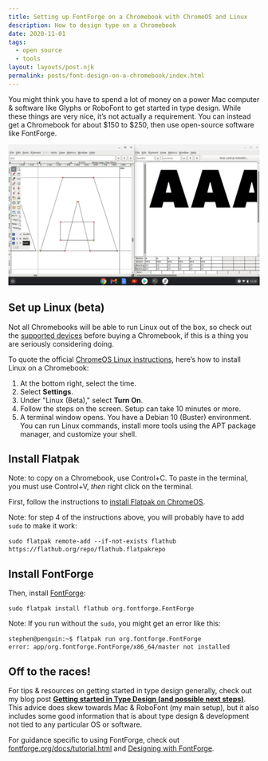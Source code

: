 ```yaml
---
title: Setting up FontForge on a Chromebook with ChromeOS and Linux
description: How to design type on a Chromebook
date: 2020-11-01
tags:
  - open source
  - tools
layout: layouts/post.njk
permalink: posts/font-design-on-a-chromebook/index.html
---
```


You might think you have to spend a lot of money on a power Mac computer & software like Glyphs or RoboFont to get started in type design. While these things are very nice, it’s not actually a requirement. You can instead get a Chromebook for about $150 to $250, then use open-source software like FontForge.

![A screenshot of FontForge running on ChromeOS](./assets/fontforge-chrome_os.png)

## Set up Linux (beta)

Not all Chromebooks will be able to run Linux out of the box, so check out the [supported devices](https://sites.google.com/a/chromium.org/dev/chromium-os/chrome-os-systems-supporting-linux) before buying a Chromebook, if this is a thing you are seriously considering doing.

To quote the official [ChromeOS Linux instructions](https://support.google.com/chromebook/answer/9145439?hl=en), here’s how to install Linux on a Chromebook:

1. At the bottom right, select the time.
2. Select **Settings**.
3. Under "Linux (Beta)," select **Turn On**.
4. Follow the steps on the screen. Setup can take 10 minutes or more.
5. A terminal window opens. You have a Debian 10 (Buster) environment. You can run Linux commands, install more tools using the APT package manager, and customize your shell.

## Install Flatpak

Note: to copy on a Chromebook, use Control+C. To paste in the terminal, you must use Control+V, *then* right click on the terminal.

First, follow the instructions to [install Flatpak on ChromeOS](https://flatpak.org/setup/Chrome%20OS/).

Note: for step 4 of the instructions above, you will probably have to add `sudo` to make it work:


    sudo flatpak remote-add --if-not-exists flathub https://flathub.org/repo/flathub.flatpakrepo


## Install FontForge

Then, install [FontForge](https://flathub.org/apps/details/org.fontforge.FontForge):

    sudo flatpak install flathub org.fontforge.FontForge


Note: If you run without the `sudo`, you might get an error like this:

    stephen@penguin:~$ flatpak run org.fontforge.FontForge
    error: app/org.fontforge.FontForge/x86_64/master not installed


## Off to the races!

For tips & resources on getting started in type design generally, check out my blog post [**Getting started in Type Design (and possible next steps)**](https://arrowtype.github.io/type-blog/2020-05-01--getting-started-in-type/). This advice does skew towards Mac & RoboFont (my main setup), but it also includes some good information that is about type design & development not tied to any particular OS or software.

For guidance specific to using FontForge, check out [fontforge.org/docs/tutorial.html](https://fontforge.org/docs/tutorial.html) and [Designing with FontForge](http://designwithfontforge.com/en-US/index.html).
